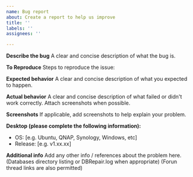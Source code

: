 ```yaml
---
name: Bug report
about: Create a report to help us improve
title: ''
labels: ''
assignees: ''

---
```


**Describe the bug**
A clear and concise description of what the bug is.


**To Reproduce**
Steps to reproduce the issue:


**Expected behavior**
A clear and concise description of what you expected to happen.


**Actual behavior**
A clear and concise description of what failed or didn't work correctly.
Attach screenshots when possible.


**Screenshots**
If applicable, add screenshots to help explain your problem.


**Desktop (please complete the following information):**
 - OS: [e.g. Ubuntu, QNAP, Synology, Windows, etc]
 - Release: [e.g. v1.xx.xx]
 

**Additional info**
Add any other info / references about the problem here.
(Databases directory listing or DBRepair.log when appropriate)
(Forun thread links are also permitted)

